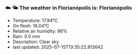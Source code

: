 ### ☁️ 🌤️  The weather in Florianópolis is: Florianópolis

- Temperature: 17.94°C
- On flesh: 18.04°C
- Relative air humidity: 86%
- Rain: 0.0 mm
- Description: Clear sky
- last updated: 2025-07-15T13:35:22.813642
